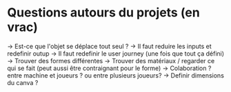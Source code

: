 # Questions autours du projets (en vrac)
-> Est-ce que l'objet se déplace tout seul ?
-> Il faut reduire les inputs et redefinir outup
-> Il faut redefinir le user journey (une fois que tout ça défini)
-> Trouver des formes différentes
-> Trouver des matériaux / regarder ce qui se fait (peut aussi être contraignant pour le forme)
-> Colaboration ? entre machine et joueurs ? ou entre plusieurs joueurs?
-> Definir dimensions du canva ?